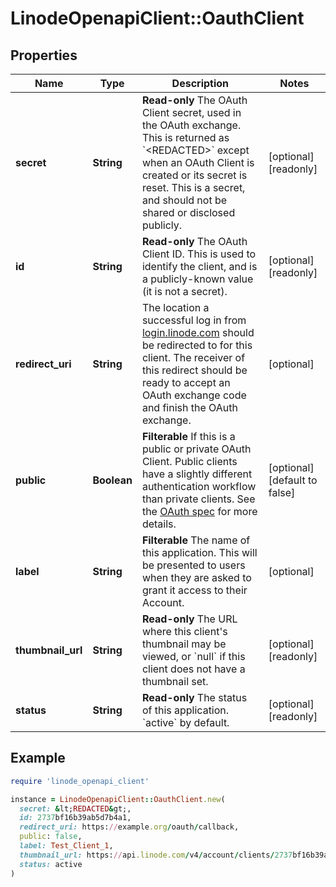 # LinodeOpenapiClient::OauthClient

## Properties

| Name | Type | Description | Notes |
| ---- | ---- | ----------- | ----- |
| **secret** | **String** | __Read-only__ The OAuth Client secret, used in the OAuth exchange.  This is returned as &#x60;&lt;REDACTED&gt;&#x60; except when an OAuth Client is created or its secret is reset.  This is a secret, and should not be shared or disclosed publicly. | [optional][readonly] |
| **id** | **String** | __Read-only__ The OAuth Client ID.  This is used to identify the client, and is a publicly-known value (it is not a secret). | [optional][readonly] |
| **redirect_uri** | **String** | The location a successful log in from [login.linode.com](https://login.linode.com) should be redirected to for this client.  The receiver of this redirect should be ready to accept an OAuth exchange code and finish the OAuth exchange. | [optional] |
| **public** | **Boolean** | __Filterable__ If this is a public or private OAuth Client.  Public clients have a slightly different authentication workflow than private clients.  See the [OAuth spec](https://oauth.net/2/) for more details. | [optional][default to false] |
| **label** | **String** | __Filterable__ The name of this application.  This will be presented to users when they are asked to grant it access to their Account. | [optional] |
| **thumbnail_url** | **String** | __Read-only__ The URL where this client&#39;s thumbnail may be viewed, or &#x60;null&#x60; if this client does not have a thumbnail set. | [optional][readonly] |
| **status** | **String** | __Read-only__ The status of this application.  &#x60;active&#x60; by default. | [optional][readonly] |

## Example

```ruby
require 'linode_openapi_client'

instance = LinodeOpenapiClient::OauthClient.new(
  secret: &lt;REDACTED&gt;,
  id: 2737bf16b39ab5d7b4a1,
  redirect_uri: https://example.org/oauth/callback,
  public: false,
  label: Test_Client_1,
  thumbnail_url: https://api.linode.com/v4/account/clients/2737bf16b39ab5d7b4a1/thumbnail,
  status: active
)
```


